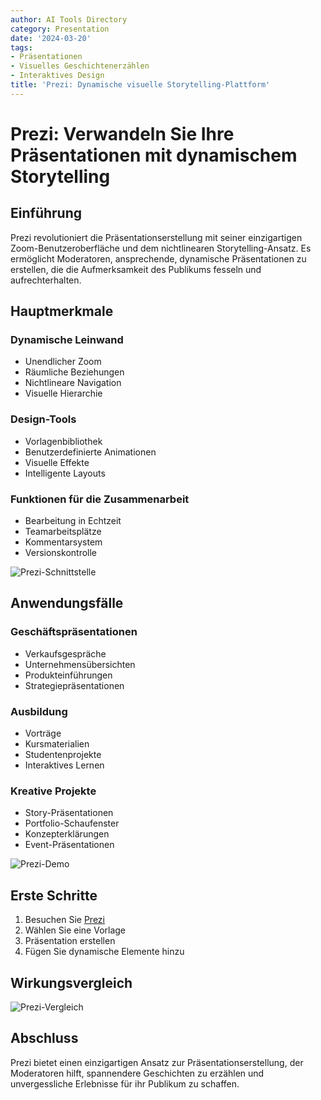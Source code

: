 ```yaml
---
author: AI Tools Directory
category: Presentation
date: '2024-03-20'
tags:
- Präsentationen
- Visuelles Geschichtenerzählen
- Interaktives Design
title: 'Prezi: Dynamische visuelle Storytelling-Plattform'
---
```


# Prezi: Verwandeln Sie Ihre Präsentationen mit dynamischem Storytelling

## Einführung

Prezi revolutioniert die Präsentationserstellung mit seiner einzigartigen Zoom-Benutzeroberfläche und dem nichtlinearen Storytelling-Ansatz. Es ermöglicht Moderatoren, ansprechende, dynamische Präsentationen zu erstellen, die die Aufmerksamkeit des Publikums fesseln und aufrechterhalten.

## Hauptmerkmale

### Dynamische Leinwand
- Unendlicher Zoom
- Räumliche Beziehungen
- Nichtlineare Navigation
- Visuelle Hierarchie

### Design-Tools
- Vorlagenbibliothek
- Benutzerdefinierte Animationen
- Visuelle Effekte
- Intelligente Layouts

### Funktionen für die Zusammenarbeit
- Bearbeitung in Echtzeit
- Teamarbeitsplätze
- Kommentarsystem
- Versionskontrolle

![Prezi-Schnittstelle](/imgs/prezi/interface.jpg)

## Anwendungsfälle

### Geschäftspräsentationen
- Verkaufsgespräche
- Unternehmensübersichten
- Produkteinführungen
- Strategiepräsentationen

### Ausbildung
- Vorträge
- Kursmaterialien
- Studentenprojekte
- Interaktives Lernen

### Kreative Projekte
- Story-Präsentationen
- Portfolio-Schaufenster
- Konzepterklärungen
- Event-Präsentationen

![Prezi-Demo](/imgs/prezi/demo.jpg)

## Erste Schritte

1. Besuchen Sie [Prezi](https://prezi.com)
2. Wählen Sie eine Vorlage
3. Präsentation erstellen
4. Fügen Sie dynamische Elemente hinzu

## Wirkungsvergleich

![Prezi-Vergleich](/imgs/prezi/comparison.jpg)

## Abschluss

Prezi bietet einen einzigartigen Ansatz zur Präsentationserstellung, der Moderatoren hilft, spannendere Geschichten zu erzählen und unvergessliche Erlebnisse für ihr Publikum zu schaffen.